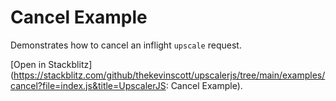 # Cancel Example

Demonstrates how to cancel an inflight `upscale` request.

[Open in Stackblitz](https://stackblitz.com/github/thekevinscott/upscalerjs/tree/main/examples/cancel?file=index.js&title=UpscalerJS: Cancel Example).
